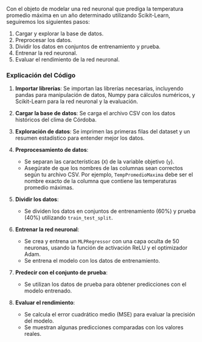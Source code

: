 Con el objeto de modelar una red neuronal que prediga la temperatura promedio máxima en un año determinado utilizando Scikit-Learn, seguiremos los siguientes pasos:

1. Cargar y explorar la base de datos.
2. Preprocesar los datos.
3. Dividir los datos en conjuntos de entrenamiento y prueba.
4. Entrenar la red neuronal.
5. Evaluar el rendimiento de la red neuronal.

### Explicación del Código

1. **Importar librerías**: Se importan las librerías necesarias, incluyendo pandas para manipulación de datos, Numpy para cálculos numéricos, y Scikit-Learn para la red neuronal y la evaluación.

2. **Cargar la base de datos**: Se carga el archivo CSV con los datos históricos del clima de Córdoba.

3. **Exploración de datos**: Se imprimen las primeras filas del dataset y un resumen estadístico para entender mejor los datos.

4. **Preprocesamiento de datos**: 
   - Se separan las características (`X`) de la variable objetivo (`y`).
   - Asegúrate de que los nombres de las columnas sean correctos según tu archivo CSV. Por ejemplo, `TempPromedioMaxima` debe ser el nombre exacto de la columna que contiene las temperaturas promedio máximas.

5. **Dividir los datos**: 
   - Se dividen los datos en conjuntos de entrenamiento (60%) y prueba (40%) utilizando `train_test_split`.

6. **Entrenar la red neuronal**: 
   - Se crea y entrena un `MLPRegressor` con una capa oculta de 50 neuronas, usando la función de activación ReLU y el optimizador Adam.
   - Se entrena el modelo con los datos de entrenamiento.

7. **Predecir con el conjunto de prueba**: 
   - Se utilizan los datos de prueba para obtener predicciones con el modelo entrenado.

8. **Evaluar el rendimiento**: 
   - Se calcula el error cuadrático medio (MSE) para evaluar la precisión del modelo.
   - Se muestran algunas predicciones comparadas con los valores reales.
